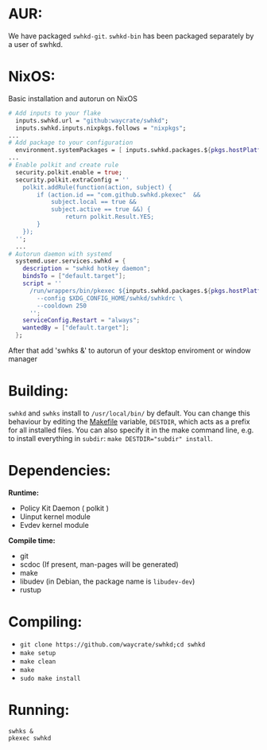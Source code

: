 # AUR:

We have packaged `swhkd-git`. `swhkd-bin` has been packaged separately by a user of swhkd.

# NixOS:

Basic installation and autorun on NixOS
```nix
# Add inputs to your flake
  inputs.swhkd.url = "github:waycrate/swhkd";
  inputs.swhkd.inputs.nixpkgs.follows = "nixpkgs";
...
# Add package to your configuration
  environment.systemPackages = [ inputs.swhkd.packages.${pkgs.hostPlatform.system}.default ];
...
# Enable polkit and create rule
  security.polkit.enable = true;
  security.polkit.extraConfig = ''
    polkit.addRule(function(action, subject) {
        if (action.id == "com.github.swhkd.pkexec"  &&
            subject.local == true &&
            subject.active == true &&) {
                return polkit.Result.YES;
        }
    });
  '';
  ...
# Autorun daemon with systemd
  systemd.user.services.swhkd = {
    description = "swhkd hotkey daemon";
    bindsTo = ["default.target"];
    script = ''
      /run/wrappers/bin/pkexec ${inputs.swhkd.packages.${pkgs.hostPlatform.system}.default}/bin/swhkd \
        --config $XDG_CONFIG_HOME/swhkd/swhkdrc \
        --cooldown 250
      '';
    serviceConfig.Restart = "always";
    wantedBy = ["default.target"];
  };
```
After that add 'swhks &' to autorun of your desktop enviroment or window manager

# Building:

`swhkd` and `swhks` install to `/usr/local/bin/` by default. You can change this behaviour by editing the [Makefile](../Makefile) variable, `DESTDIR`, which acts as a prefix for all installed files. You can also specify it in the make command line, e.g. to install everything in `subdir`: `make DESTDIR="subdir" install`.

# Dependencies:

**Runtime:**

-   Policy Kit Daemon ( polkit )
-   Uinput kernel module
-   Evdev kernel module

**Compile time:**

-   git
-   scdoc (If present, man-pages will be generated)
-   make
-   libudev (in Debian, the package name is `libudev-dev`)
-   rustup

# Compiling:

-   `git clone https://github.com/waycrate/swhkd;cd swhkd`
-   `make setup`
-   `make clean`
-   `make`
-   `sudo make install`

# Running:

```
swhks &
pkexec swhkd
```
